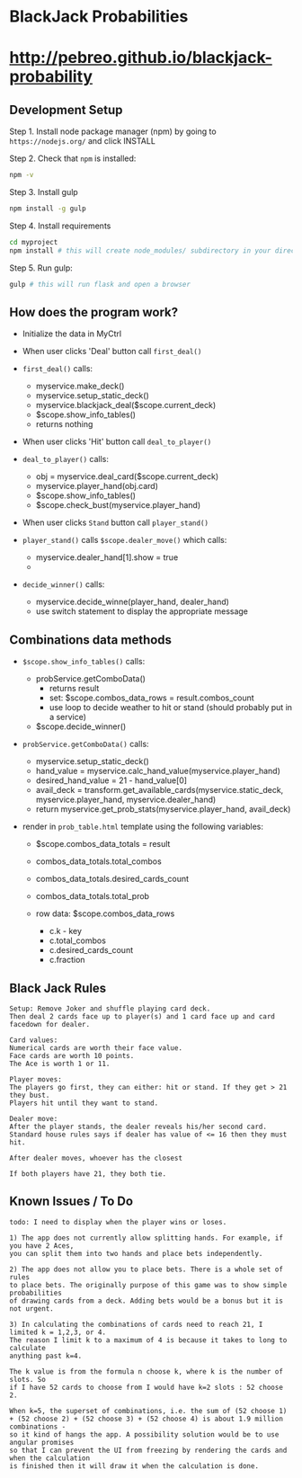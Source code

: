 
# BlackJack Probabilities

# http://pebreo.github.io/blackjack-probability

Development Setup
----------------

Step 1. Install node package manager (npm) by going to `https://nodejs.org/` and click INSTALL

Step 2. Check that `npm` is installed:

```bash
npm -v
```

Step 3. Install gulp

```bash
npm install -g gulp

```

Step 4. Install requirements

```bash
cd myproject
npm install # this will create node_modules/ subdirectory in your directory
```

Step 5. Run gulp:
```bash
gulp # this will run flask and open a browser
```


How does the program work?
---------------------------

* Initialize the data in MyCtrl
* When user clicks 'Deal' button call `first_deal()`

* `first_deal()` calls:
   - myservice.make_deck()
   - myservice.setup_static_deck()
   - myservice.blackjack_deal($scope.current_deck)
   - $scope.show_info_tables()
   - returns nothing

* When user clicks 'Hit' button call `deal_to_player()`

* `deal_to_player()` calls:
   - obj = myservice.deal_card($scope.current_deck)
   - myservice.player_hand(obj.card)
   - $scope.show_info_tables()
   - $scope.check_bust(myservice.player_hand)

* When user clicks `Stand` button call `player_stand()`

* `player_stand()` calls `$scope.dealer_move()` which calls:
   - myservice.dealer_hand[1].show = true
   -

* `decide_winner()` calls:
    - myservice.decide_winne(player_hand, dealer_hand)
    - use switch statement to display the appropriate message


Combinations data methods
-------------------------

* `$scope.show_info_tables()` calls:
    - probService.getComboData()
       - returns result
       - set: $scope.combos_data_rows = result.combos_count
       - use loop to decide weather to hit or stand (should probably put in a service)
    - $scope.decide_winner()

* `probService.getComboData()` calls:
     - myservice.setup_static_deck()
     - hand_value = myservice.calc_hand_value(myservice.player_hand)
     - desired_hand_value = 21 - hand_value[0]
     - avail_deck = transform.get_available_cards(myservice.static_deck, myservice.player_hand, myservice.dealer_hand)
     - return myservice.get_prob_stats(myservice.player_hand, avail_deck)

* render in `prob_table.html` template using the following variables:
    - $scope.combos_data_totals = result
    - combos_data_totals.total_combos
    - combos_data_totals.desired_cards_count
    - combos_data_totals.total_prob

    - row data: $scope.combos_data_rows
        - c.k  - key
        - c.total_combos
        - c.desired_cards_count
        - c.fraction


Black Jack Rules
---------------
```
Setup: Remove Joker and shuffle playing card deck.
Then deal 2 cards face up to player(s) and 1 card face up and card facedown for dealer.

Card values:
Numerical cards are worth their face value.
Face cards are worth 10 points.
The Ace is worth 1 or 11.

Player moves:
The players go first, they can either: hit or stand. If they get > 21 they bust.
Players hit until they want to stand.

Dealer move:
After the player stands, the dealer reveals his/her second card.
Standard house rules says if dealer has value of <= 16 then they must hit.

After dealer moves, whoever has the closest 

If both players have 21, they both tie.
```

Known Issues / To Do
--------------------
```
todo: I need to display when the player wins or loses.

1) The app does not currently allow splitting hands. For example, if you have 2 Aces,
you can split them into two hands and place bets independently.

2) The app does not allow you to place bets. There is a whole set of rules
to place bets. The originally purpose of this game was to show simple probabilities
of drawing cards from a deck. Adding bets would be a bonus but it is not urgent.

3) In calculating the combinations of cards need to reach 21, I limited k = 1,2,3, or 4.
The reason I limit k to a maximum of 4 is because it takes to long to calculate
anything past k=4. 

The k value is from the formula n choose k, where k is the number of slots. So
if I have 52 cards to choose from I would have k=2 slots : 52 choose 2.

When k=5, the superset of combinations, i.e. the sum of (52 choose 1) 
+ (52 choose 2) + (52 choose 3) + (52 choose 4) is about 1.9 million combinations -
so it kind of hangs the app. A possibility solution would be to use angular promises
so that I can prevent the UI from freezing by rendering the cards and when the calculation
is finished then it will draw it when the calculation is done.



```
